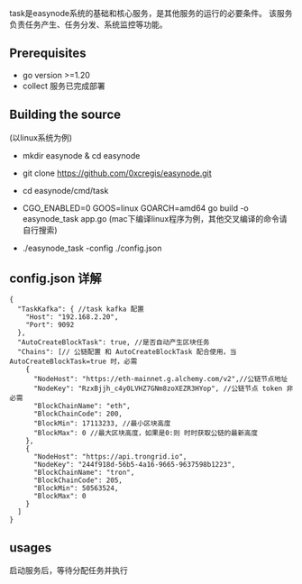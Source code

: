 
task是easynode系统的基础和核心服务，是其他服务的运行的必要条件。
该服务负责任务产生、任务分发、系统监控等功能。

## Prerequisites
- go version >=1.20
- collect 服务已完成部署

## Building the source

(以linux系统为例)
- mkdir easynode & cd easynode
- git clone https://github.com/0xcregis/easynode.git
- cd easynode/cmd/task
- CGO_ENABLED=0 GOOS=linux GOARCH=amd64 go build -o easynode_task app.go
  (mac下编译linux程序为例，其他交叉编译的命令请自行搜索)

- ./easynode_task -config ./config.json

## config.json 详解

``````
{
  "TaskKafka": { //task kafka 配置
    "Host": "192.168.2.20",
    "Port": 9092
  },
  "AutoCreateBlockTask": true, //是否自动产生区块任务
  "Chains": [// 公链配置 和 AutoCreateBlockTask 配合使用，当AutoCreateBlockTask=true 时，必需
    {
      "NodeHost": "https://eth-mainnet.g.alchemy.com/v2",//公链节点地址
      "NodeKey": "RzxBjjh_c4y0LVHZ7GNm8zoXEZR3HYop", //公链节点 token 非必需
      "BlockChainName": "eth",
      "BlockChainCode": 200,
      "BlockMin": 17113233, //最小区块高度
      "BlockMax": 0 //最大区块高度，如果是0:则 时时获取公链的最新高度
    },
    {
      "NodeHost": "https://api.trongrid.io",
      "NodeKey": "244f918d-56b5-4a16-9665-9637598b1223",
      "BlockChainName": "tron",
      "BlockChainCode": 205,
      "BlockMin": 50563524,
      "BlockMax": 0
    }
  ]
}

``````

## usages

启动服务后，等待分配任务并执行
